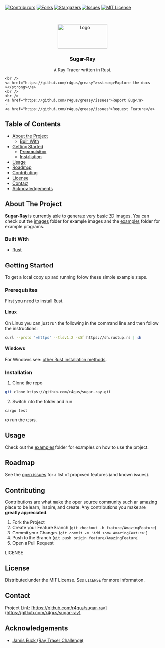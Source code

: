 <!-- PROJECT SHIELDS -->
<!--
*** I'm using markdown "reference style" links for readability.
*** Reference links are enclosed in brackets [ ] instead of parentheses ( ).
*** See the bottom of this document for the declaration of the reference variables
*** for contributors-url, forks-url, etc. This is an optional, concise syntax you may use.
*** https://www.markdownguide.org/basic-syntax/#reference-style-links
-->
[![Contributors][contributors-shield]][contributors-url]
[![Forks][forks-shield]][forks-url]
[![Stargazers][stars-shield]][stars-url]
[![Issues][issues-shield]][issues-url]
[![MIT License][license-shield]][license-url]



<!-- PROJECT LOGO -->
<br />
<p align="center">
  <a href="https://github.com/r4gus/greasy">
    <img src="" alt="Logo" width="160" height="80">
  </a>

  <h3 align="center">Sugar-Ray</h3>

  <p align="center">
    A Ray Tracer written in Rust.
 
    <br />
    <a href="https://github.com/r4gus/greasy"><strong>Explore the docs »</strong></a>
    <br />
    <br />
    <a href="https://github.com/r4gus/greasy/issues">Report Bug</a>
    ·
    <a href="https://github.com/r4gus/greasy/issues">Request Feature</a>
  </p>
</p>



<!-- TABLE OF CONTENTS -->
## Table of Contents

* [About the Project](#about-the-project)
  * [Built With](#built-with)
* [Getting Started](#getting-started)
  * [Prerequisites](#prerequisites)
  * [Installation](#installation)
* [Usage](#usage)
* [Roadmap](#roadmap)
* [Contributing](#contributing)
* [License](#license)
* [Contact](#contact)
* [Acknowledgements](#acknowledgements)



<!-- ABOUT THE PROJECT -->
## About The Project

__Sugar-Ray__ is currently able to generate very basic 2D images. You can check out the
[images](https://github.com/r4gus/sugar-ray/tree/main/images) folder for example images 
and the [examples](https://github.com/r4gus/sugar-ray/tree/main/src/examples) folder for example programs.

### Built With
* [Rust](https://www.rust-lang.org) 

<!-- GETTING STARTED -->
## Getting Started

To get a local copy up and running follow these simple example steps.

### Prerequisites

First you need to install Rust. 

#### Linux
On Linux you can just run the following in the command line and then follow the instructions:
```Bash
curl --proto '=https' --tlsv1.2 -sSf https://sh.rustup.rs | sh
```

#### Windows
For Windows see: [other Rust installation methods](https://forge.rust-lang.org/infra/other-installation-methods.html).


### Installation

1. Clone the repo
```sh
git clone https://github.com/r4gus/sugar-ray.git
```

2. Switch into the folder and run
```sh
cargo test
```
to run the tests.


<!-- USAGE EXAMPLES -->
## Usage

Check out the [examples](https://github.com/r4gus/sugar-ray/tree/main/src/examples) folder for examples on
how to use the project.

<!-- ROADMAP -->
## Roadmap

See the [open issues](https://github.com/r4gus/sugar-ray/issues) for a list of proposed features (and known issues).


## Contributing

Contributions are what make the open source community such an amazing place to be learn, inspire, and create. Any contributions you make are **greatly appreciated**.

1. Fork the Project
2. Create your Feature Branch (`git checkout -b feature/AmazingFeature`)
3. Commit your Changes (`git commit -m 'Add some AmazingFeature'`)
4. Push to the Branch (`git push origin feature/AmazingFeature`)
5. Open a Pull Request


LICENSE
## License

Distributed under the MIT License. See `LICENSE` for more information.


<!-- CONTACT -->
## Contact

Project Link: [https://github.com/r4gus/sugar-ray](https://github.com/r4gus/sugar-ray)



<!-- ACKNOWLEDGEMENTS -->
## Acknowledgements
* [Jamis Buck (Ray Tracer Challenge)](http://raytracerchallenge.com/)





<!-- MARKDOWN LINKS & IMAGES -->
<!-- https://www.markdownguide.org/basic-syntax/#reference-style-links -->

[contributors-shield]: https://img.shields.io/github/contributors/r4gus/sugar-ray?style=flat-square
[contributors-url]: https://github.com/r4gus/sugar-ray/graphs/contributors
[forks-shield]: https://img.shields.io/github/forks/r4gus/sugar-ray?style=flat-square
[forks-url]: https://github.com/r4gus/sugar-ray/network
[stars-shield]: https://img.shields.io/github/stars/r4gus/sugar-ray?style=flat-square
[stars-url]: https://github.com/r4gus/sugar-ray/stargazers
[issues-shield]: https://img.shields.io/github/issues/r4gus/sugar-ray?style=flat-square
[issues-url]: https://github.com/r4gus/sugar-ray/issues
[license-shield]: https://img.shields.io/github/license/r4gus/sugar-ray?style=flat-square
[license-url]: https://github.com/r4gus/sugar-ray/blob/traits/LICENSE.txt
[product-screenshot]: images/screenshot.png
